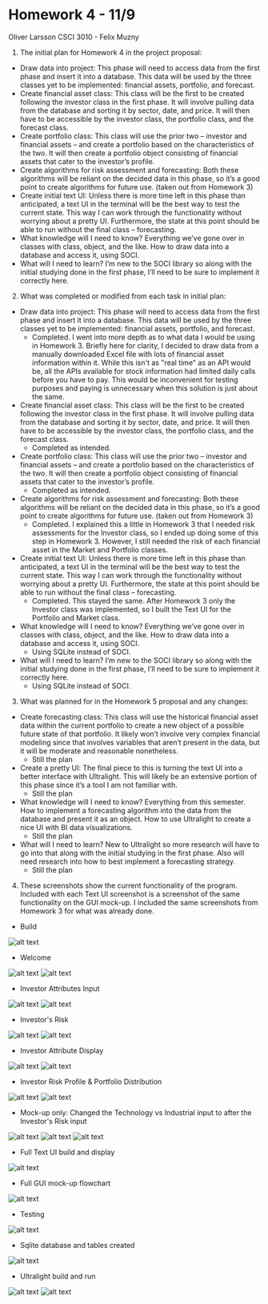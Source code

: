 # Homework 4 - 11/9
Oliver Larsson 
CSCI 3010 - Felix Muzny 

1) The initial plan for Homework 4 in the project proposal: 
-	Draw data into project: This phase will need to access data from the first phase and insert it into a database. This data will be used by the three classes yet to be implemented: financial assets, portfolio, and forecast. 
-	Create financial asset class: This class will be the first to be created following the investor class in the first phase. It will involve pulling data from the database and sorting it by sector, date, and price. It will then have to be accessible by the investor class, the portfolio class, and the forecast class. 
-	Create portfolio class: This class will use the prior two – investor and financial assets – and create a portfolio based on the characteristics of the two. It will then create a portfolio object consisting of financial assets that cater to the investor’s profile. 
-	Create algorithms for risk assessment and forecasting: Both these algorithms will be reliant on the decided data in this phase, so it’s a good point to create algorithms for future use.  (taken out from Homework 3) 
-	Create initial text UI: Unless there is more time left in this phase than anticipated, a text UI in the terminal will be the best way to test the current state. This way I can work through the functionality without worrying about a pretty UI. Furthermore, the state at this point should be able to run without the final class – forecasting. 
-	What knowledge will I need to know? Everything we’ve gone over in classes with class, object, and the like. How to draw data into a database and access it, using SOCI. 
-	What will I need to learn? I’m new to the SOCI library so along with the initial studying done in the first phase, I’ll need to be sure to implement it correctly here.

2) What was completed or modified from each task in initial plan: 
- Draw data into project: This phase will need to access data from the first phase and insert it into a database. This data will be used by the three classes yet to be implemented: financial assets, portfolio, and forecast. 
    - Completed. I went into more depth as to what data I would be using in Homework 3. Briefly here for clarity, I decided to draw data from a manually downloaded Excel file with lots of financial asset information within it. While this isn't as "real time" as an API would be, all the APIs available for stock information had limited daily calls before you have to pay. This would be inconvenient for testing purposes and paying is unnecessary when this solution is just about the same. 
- Create financial asset class: This class will be the first to be created following the investor class in the first phase. It will involve pulling data from the database and sorting it by sector, date, and price. It will then have to be accessible by the investor class, the portfolio class, and the forecast class. 
    - Completed as intended. 
- Create portfolio class: This class will use the prior two – investor and financial assets – and create a portfolio based on the characteristics of the two. It will then create a portfolio object consisting of financial assets that cater to the investor’s profile. 
    - Completed as intended. 
- Create algorithms for risk assessment and forecasting: Both these algorithms will be reliant on the decided data in this phase, so it’s a good point to create algorithms for future use.  (taken out from Homework 3) 
    - Completed. I explained this a little in Homework 3 that I needed risk assessments for the Investor class, so I ended up doing some of this step in Homework 3. However, I still needed the risk of each financial asset in the Market and Portfolio classes. 
- Create initial text UI: Unless there is more time left in this phase than anticipated, a text UI in the terminal will be the best way to test the current state. This way I can work through the functionality without worrying about a pretty UI. Furthermore, the state at this point should be able to run without the final class – forecasting. 
    - Completed. This stayed the same. After Homework 3 only the Investor class was implemented, so I built the Text UI for the Portfolio and Market class. 
- What knowledge will I need to know? Everything we’ve gone over in classes with class, object, and the like. How to draw data into a database and access it, using SOCI. 
    - Using SQLite instead of SOCI. 
- What will I need to learn? I’m new to the SOCI library so along with the initial studying done in the first phase, I’ll need to be sure to implement it correctly here. 
    - Using SQLite instead of SOCI. 

3) What was planned for in the Homework 5 proposal and any changes: 
- Create forecasting class: This class will use the historical financial asset data within the current portfolio to create a new object of a possible future state of that portfolio. It likely won’t involve very complex financial modeling since that involves variables that aren’t present in the data, but it will be moderate and reasonable nonetheless. 
    - Still the plan
- Create a pretty UI: The final piece to this is turning the text UI into a better interface with Ultralight. This will likely be an extensive portion of this phase since it’s a tool I am not familiar with. 
    - Still the plan
- What knowledge will I need to know? Everything from this semester. How to implement a forecasting algorithm into the data from the database and present it as an object. How to use Ultralight to create a nice UI with BI data visualizations. 
    - Still the plan
- What will I need to learn? New to Ultralight so more research will have to go into that along with the initial studying in the first phase. Also will need research into how to best implement a forecasting strategy. 
    - Still the plan 

4) These screenshots show the current functionality of the program. Included with each Text UI screenshot is a screenshot of the same functionality on the GUI mock-up. I included the same screenshots from Homework 3 for what was already done.  

- Build 

![alt text](https://github.com/OliverLarsson/portfolio-manager/blob/master/Checkpoints/hw3/t1.png)

- Welcome

![alt text](https://github.com/OliverLarsson/portfolio-manager/blob/master/Checkpoints/hw3/t2.png)
![alt text](https://github.com/OliverLarsson/portfolio-manager/blob/master/Checkpoints/hw3/m1.png)

- Investor Attributes Input 

![alt text](https://github.com/OliverLarsson/portfolio-manager/blob/master/Checkpoints/hw3/t3.png)
![alt text](https://github.com/OliverLarsson/portfolio-manager/blob/master/Checkpoints/hw3/m2.png)

- Investor's Risk 

![alt text](https://github.com/OliverLarsson/portfolio-manager/blob/master/Checkpoints/hw3/t4.png)
![alt text](https://github.com/OliverLarsson/portfolio-manager/blob/master/Checkpoints/hw3/m3.png)

- Investor Attribute Display

![alt text](https://github.com/OliverLarsson/portfolio-manager/blob/master/Checkpoints/hw3/t5.png)
![alt text](https://github.com/OliverLarsson/portfolio-manager/blob/master/Checkpoints/hw3/m4.png)

- Investor Risk Profile & Portfolio Distribution

![alt text](https://github.com/OliverLarsson/portfolio-manager/blob/master/Checkpoints/hw3/t6.png)
![alt text](https://github.com/OliverLarsson/portfolio-manager/blob/master/Checkpoints/hw3/m8.png)

- Mock-up only: Changed the Technology vs Industrial input to after the Investor's Risk input

![alt text](https://github.com/OliverLarsson/portfolio-manager/blob/master/Checkpoints/hw3/m5.png)
![alt text](https://github.com/OliverLarsson/portfolio-manager/blob/master/Checkpoints/hw3/m6.png)
![alt text](https://github.com/OliverLarsson/portfolio-manager/blob/master/Checkpoints/hw3/m7.png)

- Full Text UI build and display 

![alt text](https://github.com/OliverLarsson/portfolio-manager/blob/master/Checkpoints/hw3/t7.png)

- Full GUI mock-up flowchart 

![alt text](https://github.com/OliverLarsson/portfolio-manager/blob/master/Checkpoints/hw3/portfolio-manager.png)

- Testing

![alt text](https://github.com/OliverLarsson/portfolio-manager/blob/master/Checkpoints/hw3/t8.png)

- Sqlite database and tables created 

![alt text](https://github.com/OliverLarsson/portfolio-manager/blob/master/Checkpoints/hw3/d3.png)

- Ultralight build and run 

![alt text](https://github.com/OliverLarsson/portfolio-manager/blob/master/Checkpoints/hw3/u1.png)
![alt text](https://github.com/OliverLarsson/portfolio-manager/blob/master/Checkpoints/hw3/u2.png)